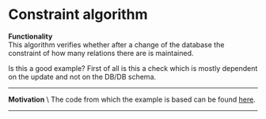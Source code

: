 # Constraint algorithm
**Functionality** \
This algorithm verifies whether after a change of the database the constraint of how many relations there are is maintained. 

Is this a good example? First of all is this a check which is mostly dependent on the update and not on the DB/DB schema. 
****


**Motivation** \ 
The code from which the example is based can be found [here](https://gitlab.com/Novo-Nordisk/nn-public/openstudybuilder/OpenStudyBuilder-Solution/-/blob/main/clinical-mdr-api/clinical_mdr_api/domain_repositories/generic_repository.py?ref_type=heads).
****
